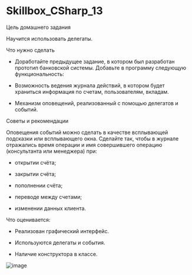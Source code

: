# Skillbox_CSharp_13
 
Цель домашнего задания

Научится использовать делегаты.


Что нужно сделать

- Доработайте предыдущее задание, в котором был разработан прототип банковской системы. Добавьте в программу следующую функциональность:

- Возможность ведения журнала действий, в котором будет храниться информация по счетам, пользователям, вкладам.

- Механизм оповещений, реализованный с помощью делегатов и событий.


Советы и рекомендации

Оповещения событий можно сделать в качестве всплывающей подсказки или всплывающего окна. Сделайте так, чтобы в журнале отражались время операции и имя совершившего операцию (консультанта или менеджера) при:


- открытии счёта;

- закрытии счёта; 

- пополнении счёта;

- переводе между счетами;

- изменении данных клиента.


Что оценивается:

- Реализован графический интерфейс.

- Используются делегаты и события.

- Наличие конструктора в классе.

![image](https://user-images.githubusercontent.com/50127575/227839508-45040660-a203-4756-88ef-9977b04a35ee.png)

